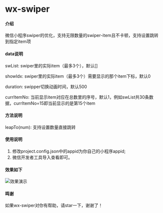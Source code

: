 # wx-swiper

#### 介绍
微信小程序swiper的优化，支持无限数量的swiper-item且不卡顿，支持设置跳转到指定item项

#### data说明
swList: swiper里的实际item（最多3个），默认[]

showIdx: swiper里的实际item（最多3个）需要显示的那个item下标，默认0

duration: swipper切换动画时间，默认500

currItemNo: 当前显示item对应在总数里的序号，默认1，例如swList共30条数据，currItemNo=15即当前显示的是第15个item

#### 方法说明
leapTo(num): 支持设置数量直接跳转

#### 使用说明

1.  修改project.config.json中的appid为你自己的小程序appid;
2.  微信开发者工具导入查看即可。

#### 效果如下
![效果演示](https://images.gitee.com/uploads/images/2021/0929/104640_7360c321_1278501.gif "GIFTemp_4E98.gif")

#### 鸣谢
如果wx-swiper对你有帮助，请star一下，谢谢了！